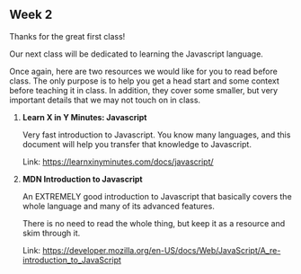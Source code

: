 ## Week 2

Thanks for the great first class! 

Our next class will be dedicated to learning the Javascript language. 

Once again, here are two resources we would like for you to read before class. The only purpose is to help you get a head start and some context before teaching it in class. In addition, they cover some smaller, but very important details that we may not touch on in class. 

1. **Learn X in Y Minutes: Javascript**

    Very fast introduction to Javascript. You know many languages, and this document will help you transfer that knowledge to Javascript. 

    Link: https://learnxinyminutes.com/docs/javascript/   

2. **MDN Introduction to Javascript**

    An EXTREMELY good introduction to Javascript that basically covers the whole language and many of its advanced features. 

    There is no need to read the whole thing, but keep it as a resource and skim through it. 

    Link: https://developer.mozilla.org/en-US/docs/Web/JavaScript/A_re-introduction_to_JavaScript

